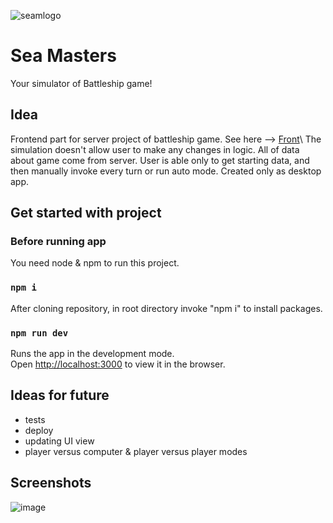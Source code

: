 ![seamlogo](https://user-images.githubusercontent.com/92270179/171294175-deb0c4fc-ef5f-45f2-a5d8-5db461ffa62c.png)

# Sea Masters

Your simulator of Battleship game!

## Idea

Frontend part for server project of battleship game. See here --> [Front](https://github.com/MonikaKrella/SeaMasters-Battleship.)\
The simulation doesn't allow user to make any changes in logic. All of data about game come from server.
User is able only to get starting data, and then manually invoke every turn or run auto mode.
Created only as desktop app. 

## Get started with project

### Before running app
You need node & npm to run this project.

### `npm i`
After cloning repository, in root directory invoke "npm i" to install packages.

### `npm run dev`
Runs the app in the development mode.\
Open [http://localhost:3000](http://localhost:3000) to view it in the browser.

## Ideas for future
 - tests
 - deploy
 - updating UI view
 - player versus computer & player versus player modes

## Screenshots

![image](https://user-images.githubusercontent.com/92270179/171293894-c8b1b4e9-581d-4366-9117-07eb0a5eab6a.png)
